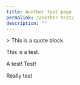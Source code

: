 ```yaml
---
title: Another test page
permalink: /another-test/
description: ""
---
```

&gt; This is a quote block

This is a test.

A test! Test!

Really test
